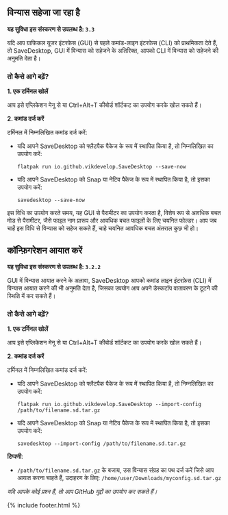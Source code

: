 ## विन्यास सहेजा जा रहा है

**यह सुविधा इस संस्करण से उपलब्ध है: `3.3`**

यदि आप ग्राफिकल यूजर इंटरफेस (GUI) से पहले कमांड-लाइन इंटरफेस (CLI) को प्राथमिकता देते हैं, तो SaveDesktop, GUI में विन्यास को सहेजने के अतिरिक्त, आपको CLI में विन्यास को सहेजने की अनुमति देता है।

### तो कैसे आगे बढ़ें?
**1. एक टर्मिनल खोलें**

आप इसे एप्लिकेशन मेनू से या Ctrl+Alt+T कीबोर्ड शॉर्टकट का उपयोग करके खोल सकते हैं।

**2. कमांड दर्ज करें**

टर्मिनल में निम्नलिखित कमांड दर्ज करें:
- यदि आपने SaveDesktop को फ्लैटपैक पैकेज के रूप में स्थापित किया है, तो निम्नलिखित का उपयोग करें:
     ```
     flatpak run io.github.vikdevelop.SaveDesktop --save-now
     ```
- यदि आपने SaveDesktop को Snap या नेटिव पैकेज के रूप में स्थापित किया है, तो इसका उपयोग करें: 
     ```
     savedesktop --save-now
     ```

इस विधि का उपयोग करते समय, यह GUI से पैरामीटर का उपयोग करता है, विशेष रूप से आवधिक बचत मोड से पैरामीटर, जैसे फाइल नाम प्रारूप और आवधिक बचत फाइलों के लिए चयनित फोल्डर। आप जब चाहें इस विधि से विन्यास को सहेज सकते हैं, चाहे चयनित आवधिक बचत अंतराल कुछ भी हो।

## कॉन्फ़िगरेशन आयात करें

**यह सुविधा इस संस्करण से उपलब्ध है: `3.2.2`**

GUI में विन्यास आयात करने के अलावा, SaveDesktop आपको कमांड लाइन इंटरफ़ेस (CLI) में विन्यास आयात करने की भी अनुमति देता है, जिसका उपयोग आप अपने डेस्कटॉप वातावरण के टूटने की स्थिति में कर सकते हैं।

### तो कैसे आगे बढ़ें?
**1. एक टर्मिनल खोलें**

आप इसे एप्लिकेशन मेनू से या Ctrl+Alt+T कीबोर्ड शॉर्टकट का उपयोग करके खोल सकते हैं।

**2. कमांड दर्ज करें**

टर्मिनल में निम्नलिखित कमांड दर्ज करें:
- यदि आपने SaveDesktop को फ्लैटपैक पैकेज के रूप में स्थापित किया है, तो निम्नलिखित का उपयोग करें:
     ```
     flatpak run io.github.vikdevelop.SaveDesktop --import-config /path/to/filename.sd.tar.gz
     ```
- यदि आपने SaveDesktop को Snap या नेटिव पैकेज के रूप में स्थापित किया है, तो इसका उपयोग करें: 
     ```
     savedesktop --import-config /path/to/filename.sd.tar.gz
     ```

**टिप्पणी**:
- `/path/to/filename.sd.tar.gz` के बजाय, उस विन्यास संग्रह का पथ दर्ज करें जिसे आप आयात करना चाहते हैं, उदाहरण के लिए: `/home/user/Downloads/myconfig.sd.tar.gz`

_यदि आपके कोई प्रश्न हैं, तो आप GitHub मुद्दों का उपयोग कर सकते हैं।_

{% include footer.html %}
